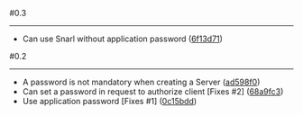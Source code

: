 #0.3
***

- Can use Snarl without application password ([6f13d71](http://github.com/jcgay/snp4j/commit/6f13d711e69ca8e8d180f72c1fd6ecb9ad6a963e))

#0.2
***

- A password is not mandatory when creating a Server ([ad598f0](http://github.com/jcgay/snp4j/commit/ad598f07bcd68d8b045dee55453bcaebb7509225))
- Can set a password in request to authorize client [Fixes #2] ([68a9fc3](http://github.com/jcgay/snp4j/commit/68a9fc352b56831074e300aa41b1842725c18937))
- Use application password [Fixes #1] ([0c15bdd](http://github.com/jcgay/snp4j/commit/0c15bdd2479c1f9601d88ad8ecddb7c887ab997a))